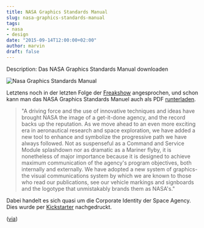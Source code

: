 ```yaml
---
title: NASA Graphics Standards Manual
slug: nasa-graphics-standards-manual
tags:
- nasa
- design
date: "2015-09-14T12:00:00+02:00"
author: marvin
draft: false
---
```

Description: Das NASA Graphics Standards Manual downloaden

![Nasa Graphics Standards Manual](/images/nasa_graphics_standards_manual.jpg)

Letztens noch in der letzten Folge der [Freakshow](http://freakshow.fm/fs160-der-hund-hat-die-datei-gefressen) angesprochen, und schon kann man das NASA Graphics Standards Manuel auch als PDF [runterladen](https://www.nasa.gov/image-feature/nasa-graphics-standards-manual).

> "A driving force and the use of innovative techniques and ideas have brought NASA the image of a get-it-done agency, and the record backs up the reputation. As we move ahead to an even more exciting era in aeronautical research and space exploration, we have added a new tool to enhance and symbolize the progressive path we have always followed. Not as suspenseful as a Command and Service Module splashdown nor as dramatic as a Mariner flyby, it is nonetheless of major importance because it is designed to achieve maximum communication of the agency's program objectives, both internally and externally. We have adopted a new system of graphics-the visual communications system by which we are known to those who read our publications, see our vehicle markings and signboards and the logotype that unmistakably brands them as NASA's."

Dabei handelt es sich quasi um die Corporate Identity der Space Agency. Dies wurde per [Kickstarter](https://www.kickstarter.com/projects/thestandardsmanual/reissue-of-the-1975-nasa-graphics-standards-manual) nachgedruckt.

([via](https://www.theverge.com/2015/9/9/9296171/nasa-releases-entire-1970s-graphics-standard-manual-online-for-free))